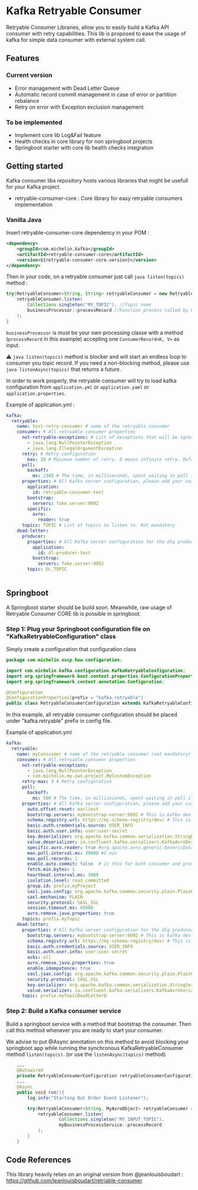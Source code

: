 # Kafka Retryable Consumer

Retryable Consumer Libraries, allow you to easily build a Kafka API consumer with retry capabilities.
This lib is proposed to ease the usage of kafka for simple data consumer with external system call. 

## Features
### Current version
- Error management with Dead Letter Queue
- Automatic record commit management in case of error or partition rebalance
- Retry on error with Exception exclusion management

### To be implemented
- Implement core lib Log&Fail feature
- Health checks in core library for non springboot projects
- Springboot starter with core lib health checks integration 


## Getting started
Kafka consumer libs repository hosts various libraries that might be usefull for your Kafka project.
- retryable-consumer-core : Core library for easy retryable consumers implementation

### Vanilla Java

Insert retryable-consumer-core dependency in your POM :
```xml
<dependency>
    <groupId>com.michelin.kafka</groupId>
    <artifactId>retryable-consumer-core</artifactId>
    <version>${retryable-consumer-core.version}</version>
</dependency>
```

Then in your code, on a retryable consumer just call ```java listen(topics)``` method :
```java
try(RetryableConsumer<String, String> retryableConsumer = new RetryableConsumer<>()) {
    retryableConsumer.listen(
        Collections.singleton("MY_TOPIC"), //Topic name
        businessProcessor::processRecord //Function process called by RetryableConsumer for each record
    );
}
```
`businessProcessor` is must be your own processing classe with a method (`processRecord` in this example) accepting one
`ConsumerRecord<K, V>` as input.

:warning: ```java listen(topics)``` method is blocker and will start an endless loop to consumer you topic record.
If you need a non-blocking method, please use ```java listenAsync(topics)``` that returns a future.

In order to work properly, the retryable consumer will try to load kafka configuration from `application.yml`
or `application.yaml` or `application.properties`.

Example of application.yml :

```yaml
kafka:
  retryable:
    name: test-retry-consumer # name of the retryable consumer
    consumer: # All retryable consumer properties
      not-retryable-exceptions: # List of exceptions that will be ignored by the retry mechanism
        - java.lang.NullPointerException
        - java.lang.IllegalArgumentException
      retry: # Retry configuration
        max: 10 # Maximum number of retry. 0 means infinite retry. Default value = 0
      poll:
        backoff:
          ms: 2345 # The time, in milliseconds, spent waiting in poll if data is not available in the buffer.
      properties: # All Kafka server configuration, please add your custom kafka consumer config here
        application:
          id: retryable-consumer-test
        bootstrap:
          servers: fake.server:9092
        specific:
          avro:
            reader: true
      topics: TOPIC # List of topics to listen to. Not mandatory
    dead-letter:
      producer:
        properties: # All Kafka server configuration for the dlq producer, please add your custom kafka producer config here
          application:
            id: dl-producer-test
          bootstrap:
            servers: fake.server:9092
        topic: DL_TOPIC
    
```

## Springboot

A Springboot starter should be build soon. Meanwhile, raw usage of Retryable Consumer CORE lib is possible in springboot.

### Step 1: Plug your Springboot configuration file on "KafkaRetryableConfiguration" class

Simply create a configuration that configuration class
```java
package com.michelin.oscp.huw.configuration;

import com.michelin.kafka.configuration.KafkaRetryableConfiguration;
import org.springframework.boot.context.properties.ConfigurationProperties;
import org.springframework.context.annotation.Configuration;

@Configuration
@ConfigurationProperties(prefix = "kafka.retryable")
public class RetryableConsumerConfiguration extends KafkaRetryableConfiguration {}
```

In this example, all retryable consumer configuration should be placed under "kafka.retryable" prefix in config file.

Example of application.yml
```yaml 
kafka:
  retryable:
    name: myConsuimer # name of the retryable consumer (not mandatory)
    consumer: # All retryable consumer properties
      not-retryable-exceptions:
        - java.lang.NullPointerException
        - com.michelin.my.own.project.MyCustomException
      retry-max: 3 # Retry configuration
      poll:
        backoff:
          ms: 500 # The time, in milliseconds, spent waiting in poll if data is not available in the buffer.
      properties: # All Kafka server configuration, please add your custom kafka consumer config here
        auto.offset.reset: earliest
        bootstrap.servers: mybootstrap-server:9092 # This is kafka dev cluster
        schema.registry.url: https://my-schema-registry/dev/ # This is kafka dev sr
        basic.auth.credentials.source: USER_INFO
        basic.auth.user.info: user:user-secret
        key.deserializer: org.apache.kafka.common.serialization.StringDeserializer
        value.deserializer: io.confluent.kafka.serializers.KafkaAvroDeserializer
        specific.avro.reader: true #org.apache.avro.generic.GenericData$Record cannot be cast to HUWOutOrder # to solve this error. I added this config.
        max.poll.interval.ms: 30000 #5 min
        max.poll.records: 1
        enable.auto.commit: false  # is this for both consumer and producer ?
        fetch.min.bytes: 1
        heartbeat.interval.ms: 3000
        isolation.level: read_committed
        group.id: prefix.myProject
        sasl.jaas.config: org.apache.kafka.common.security.plain.PlainLoginModule required username="kafkaUser" password="kafkaSecret";
        sasl.mechanism: PLAIN
        security.protocol: SASL_SSL
        session.timeout.ms: 45000
        avro.remove.java.properties: true
      topics: prefix.myTopic
    dead-letter:
      properties: # All Kafka server configuration for the dlq producer, please add your custom kafka producer config
        bootstrap.servers: mybootstrap-server:9092 # This is kafka dev cluster
        schema.registry.url: https://my-schema-registry/dev/ # This is kafka dev sr
        basic.auth.credentials.source: USER_INFO
        basic.auth.user.info: user:user-secret
        acks: all
        avro.remove.java.properties: true
        enable.idempotence: true
        sasl.jaas.config: org.apache.kafka.common.security.plain.PlainLoginModule required username="kafkaUser" password="kafkaSecret";
        security.protocol: SASL_SSL
        key.serializer: org.apache.kafka.common.serialization.StringSerializer
        value.serializer: io.confluent.kafka.serializers.KafkaAvroSerializer
      topic: prefix.myTopicDeadLetterQ
```

### Step 2: Build a Kafka consumer service

Build a springboot service with a method that bootstrap the consumer.
Then call this method whenever you are ready to start your consumer.

We advise to put @Async annotation on this method to avoid blocking your springboot app while running
the synchronous KafkaRetryableConsumer method ```listen(topics)```. (or use the ```listenAsync(topics)``` method)

```java 
    ...
    @Autowired
    private RetryableConsumerConfiguration retryableConsumerConfiguration;
    ...
    @Async
    public void run(){
        log.info("Starting Out Order Event Listener");

        try(RetryableConsumer<String, MyAvroObject> retryableConsumer = new RetryableConsumer<>(retryableConsumerConfiguration)) {
            retryableConsumer.listen(
                    Collections.singleton("MY_INPUT_TOPIC"),
                    myBusinessProcessService::processRecord
            );
        }
    }
```
## Code References
This library heavily relies on an original version from @jeanlouisboudart : https://github.com/jeanlouisboudart/retriable-consumer



